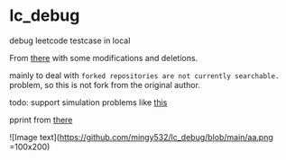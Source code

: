 # lc_debug
debug leetcode testcase in local

From [there](https://github.com/luckystone60/leetcode-helper)
with some modifications and deletions.

mainly to deal with ```forked repositories are not currently searchable. ``` problem, so this is not fork from the original author.

todo: support simulation problems like [this](https://leetcode.com/problems/dinner-plate-stacks/)

pprint from [there](https://louisdx.github.io/cxx-prettyprint/)

![Image text](https://github.com/mingy532/lc_debug/blob/main/aa.png =100x200)

